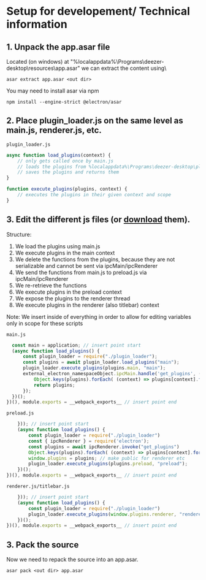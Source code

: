 # Setup for developement/ Technical information

## 1. Unpack the app.asar file
Located (on windows) at "%localappdata%\Programs\deezer-desktop\resources\app.asar" we can extract the content using\
```
asar extract app.asar <out dir>
```
You may need to install asar via npm
```
npm install --engine-strict @electron/asar
```

## 2. Place plugin_loader.js on the same level as main.js, renderer.js, etc.
`plugin_loader.js`
```js
async function load_plugins(context) {
    // only gets called once by main.js
    // loads the plugins from %localappdata%\Programs\deezer-desktop\plugins
    // saves the plugins and returns them
}

function execute_plugins(plugins, context) {
    // executes the plugins in their given context and scope
}
```

## 3. Edit the different js files (or [download](https://github.com/bertigert/DeezMod/tree/main/source) them).
Structure:
1. We load the plugins using main.js
2. We execute plugins in the main context
3. We delete the functions from the plugins, because they are not serializable and cannot be sent via ipcMain/ipcRenderer
4. We send the functions from main.js to preload.js via ipcMain/ipcRenderer
5. We re-retrieve the functions
6. We execute plugins in the preload context
7. We expose the plugins to the renderer thread
8. We execute plugins in the renderer (also titlebar) context

Note: We insert inside of everything in order to allow for editing variables only in scope for these scripts

`main.js`
```js
  const main = application; // insert point start
  (async function load_plugins() {
      const plugin_loader = require("./plugin_loader");
      const plugins = await plugin_loader.load_plugins("main");
      plugin_loader.execute_plugins(plugins.main, "main");
      external_electron_namespaceObject.ipcMain.handle('get_plugins', () => {
          Object.keys(plugins).forEach( (context) => plugins[context].forEach( (plugin) => delete plugin.func ) ); // we need to delete it because functions cannot be sent due to not being serializable
          return plugins;
      });
  })();
})(), module.exports = __webpack_exports__ // insert point end
```
`preload.js`
```js
    })); // insert point start    
    (async function load_plugins() {
        const plugin_loader = require("./plugin_loader")
        const { ipcRenderer } = require('electron');
        const plugins = await ipcRenderer.invoke("get_plugins")
        Object.keys(plugins).forEach( (context) => plugins[context].forEach( (plugin) => plugin.func = require(plugin.path).func) ); // re-retrieve the functions which got deleted earlier in main.js
        window.plugins = plugins; // make public for renderer etc
        plugin_loader.execute_plugins(plugins.preload, "preload");
    })();
})(), module.exports = __webpack_exports__ // insert point end
```
`renderer.js/titlebar.js`
```js
    })); // insert point start    
    (async function load_plugins() {
        const plugin_loader = require("./plugin_loader")
        plugin_loader.execute_plugins(window.plugins.renderer, "renderer");
    })();
})(), module.exports = __webpack_exports__ // insert point end
```

## 3. Pack the source
Now we need to repack the source into an app.asar.
```
asar pack <out dir> app.asar
```


